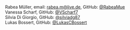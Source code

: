 Rabea Müller, email: rabea.m@live.de, GitHub: [@RabeaMue](https://github.com/RabeaMue)  
Vanessa Scharf, GitHub: [@VScharf7](https://github.com/VScharf7)  
Silvia Di Giorgio, GitHub: [@silviadg87](https://github.com/silviadg87)  
Lukas Bossert, GitHub: [@LukasCBossert](https://github.com/LukasCBossert)
